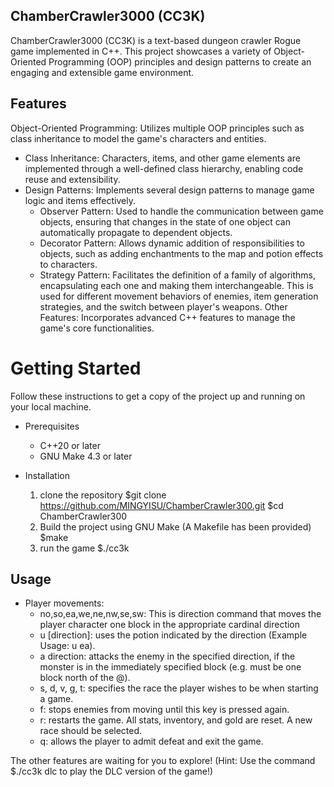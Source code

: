 ## ChamberCrawler3000 (CC3K)
ChamberCrawler3000 (CC3K) is a text-based dungeon crawler Rogue game implemented in C++. This project showcases a variety of Object-Oriented Programming (OOP) principles and design patterns to create an engaging and extensible game environment.

## Features
Object-Oriented Programming: Utilizes multiple OOP principles such as class inheritance to model the game's characters and entities.
  - Class Inheritance: Characters, items, and other game elements are implemented through a well-defined class hierarchy, enabling code reuse and extensibility.
  - Design Patterns: Implements several design patterns to manage game logic and items effectively.
    * Observer Pattern: Used to handle the communication between game objects, ensuring that changes in the state of one object can automatically propagate to dependent objects.
    * Decorator Pattern: Allows dynamic addition of responsibilities to objects, such as adding enchantments to the map and potion effects to characters.
    * Strategy Pattern: Facilitates the definition of a family of algorithms, encapsulating each one and making them interchangeable. This is used for different movement behaviors of enemies, item generation strategies, and the switch between player's weapons.
Other Features: Incorporates advanced C++ features to manage the game's core functionalities.

# Getting Started
Follow these instructions to get a copy of the project up and running on your local machine.

- Prerequisites
  * C++20 or later
  * GNU Make 4.3 or later

- Installation
  1. clone the repository
       $git clone https://github.com/MINGYISU/ChamberCrawler300.git
       $cd ChamberCrawler300
  2. Build the project using GNU Make (A Makefile has been provided)
       $make
  3. run the game
       $./cc3k

## Usage
- Player movements:
    * no,so,ea,we,ne,nw,se,sw: This is direction command that moves the player character one block in the appropriate cardinal direction
    * u [direction]: uses the potion indicated by the direction (Example Usage: u ea).
    * a direction: attacks the enemy in the specified direction, if the monster is in the immediately specified block (e.g. must
be one block north of the @).
    * s, d, v, g, t: specifies the race the player wishes to be when starting a game.
    * f: stops enemies from moving until this key is pressed again.
    * r: restarts the game. All stats, inventory, and gold are reset. A new race should be selected.
    * q: allows the player to admit defeat and exit the game.

The other features are waiting for you to explore! (Hint: Use the command $./cc3k dlc to play the DLC version of the game!)
